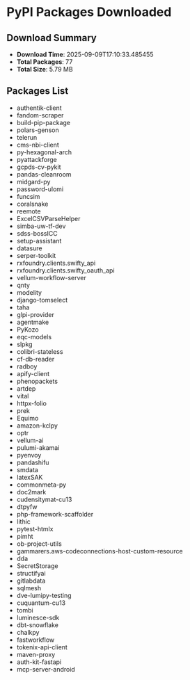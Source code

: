 # PyPI Packages Downloaded

## Download Summary
- **Download Time**: 2025-09-09T17:10:33.485455
- **Total Packages**: 77
- **Total Size**: 5.79 MB

## Packages List
- authentik-client
- fandom-scraper
- build-pip-package
- polars-genson
- telerun
- cms-nbi-client
- py-hexagonal-arch
- pyattackforge
- gcpds-cv-pykit
- pandas-cleanroom
- midgard-py
- password-ulomi
- funcsim
- coralsnake
- reemote
- ExcelCSVParseHelper
- simba-uw-tf-dev
- sdss-bossICC
- setup-assistant
- datasure
- serper-toolkit
- rxfoundry.clients.swifty_api
- rxfoundry.clients.swifty_oauth_api
- vellum-workflow-server
- qnty
- modelity
- django-tomselect
- taha
- glpi-provider
- agentmake
- PyKozo
- eqc-models
- slpkg
- colibri-stateless
- cf-db-reader
- radboy
- apify-client
- phenopackets
- artdep
- vital
- httpx-folio
- prek
- Equimo
- amazon-kclpy
- optr
- vellum-ai
- pulumi-akamai
- pyenvoy
- pandashifu
- smdata
- latexSAK
- commonmeta-py
- doc2mark
- cudensitymat-cu13
- dtpyfw
- php-framework-scaffolder
- lithic
- pytest-htmlx
- pimht
- ob-project-utils
- gammarers.aws-codeconnections-host-custom-resource
- dda
- SecretStorage
- structifyai
- gitlabdata
- sqlmesh
- dve-lumipy-testing
- cuquantum-cu13
- tombi
- luminesce-sdk
- dbt-snowflake
- chalkpy
- fastworkflow
- tokenix-api-client
- maven-proxy
- auth-kit-fastapi
- mcp-server-android

